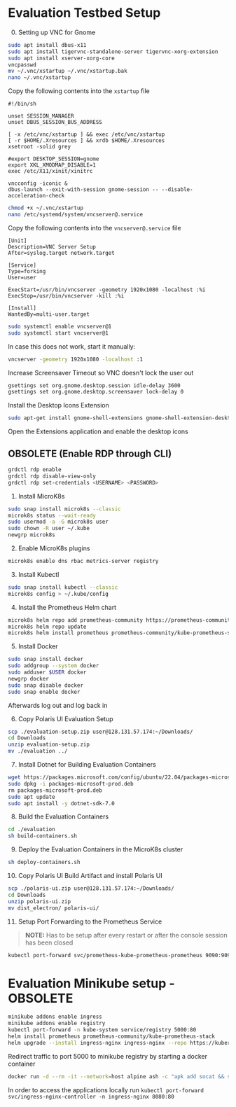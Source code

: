 # Evaluation Testbed Setup
0. Setting up VNC for Gnome
``` sh
sudo apt install dbus-x11
sudo apt install tigervnc-standalone-server tigervnc-xorg-extension
sudo apt install xserver-xorg-core
vncpasswd
mv ~/.vnc/xstartup ~/.vnc/xstartup.bak
nano ~/.vnc/xstartup
```
Copy the following contents into the `xstartup` file
```
#!/bin/sh

unset SESSION_MANAGER
unset DBUS_SESSION_BUS_ADDRESS

[ -x /etc/vnc/xstartup ] && exec /etc/vnc/xstartup
[ -r $HOME/.Xresources ] && xrdb $HOME/.Xresources
xsetroot -solid grey

#export DESKTOP_SESSION=gnome
export XKL_XMODMAP_DISABLE=1
exec /etc/X11/xinit/xinitrc

vncconfig -iconic &
dbus-launch --exit-with-session gnome-session -- --disable-acceleration-check
```
``` sh
chmod +x ~/.vnc/xstartup
nano /etc/systemd/system/vncserver@.service
```
Copy the following contents into the `vncserver@.service` file

```
[Unit]
Description=VNC Server Setup
After=syslog.target network.target

[Service]
Type=forking
User=user

ExecStart=/usr/bin/vncserver -geometry 1920x1080 -localhost :%i
ExecStop=/usr/bin/vncserver -kill :%i

[Install]
WantedBy=multi-user.target
```

``` sh
sudo systemctl enable vncserver@1
sudo systemctl start vncserver@1
```
In case this does not work, start it manually: 
``` sh
vncserver -geometry 1920x1080 -localhost :1
```
Increase Screensaver Timeout so VNC doesn't lock the user out
``` sh
gsettings set org.gnome.desktop.session idle-delay 3600
gsettings set org.gnome.desktop.screensaver lock-delay 0
```

Install the Desktop Icons Extension
``` sh
sudo apt-get install gnome-shell-extensions gnome-shell-extension-desktop-icons-ng
```
Open the Extensions application and enable the desktop icons
## OBSOLETE (Enable RDP through CLI)
``` sh
grdctl rdp enable
grdctl rdp disable-view-only
grdctl rdp set-credentials <USERNAME> <PASSWORD>
```
1. Install MicroK8s
``` sh
sudo snap install microk8s --classic
microk8s status --wait-ready
sudo usermod -a -G microk8s user
sudo chown -R user ~/.kube
newgrp microk8s
```

2. Enable MicroK8s plugins
``` sh
microk8s enable dns rbac metrics-server registry
```
3. Install Kubectl
``` sh 
sudo snap install kubectl --classic
microk8s config > ~/.kube/config
```
4. Install the Prometheus Helm chart
``` sh
microk8s helm repo add prometheus-community https://prometheus-community.github.io/helm-charts
microk8s helm repo update
microk8s helm install prometheus prometheus-community/kube-prometheus-stack
```
5. Install Docker
``` sh
sudo snap install docker
sudo addgroup --system docker
sudo adduser $USER docker
newgrp docker
sudo snap disable docker
sudo snap enable docker
```
Afterwards log out and log back in

6. Copy Polaris UI Evaluation Setup
``` sh
scp ./evaluation-setup.zip user@128.131.57.174:~/Downloads/
cd Downloads
unzip evaluation-setup.zip
mv ./evaluation ../
``` 

7. Install Dotnet for Building Evaluation Containers
``` sh
wget https://packages.microsoft.com/config/ubuntu/22.04/packages-microsoft-prod.deb -O packages-microsoft-prod.deb
sudo dpkg -i packages-microsoft-prod.deb
rm packages-microsoft-prod.deb
sudo apt update
sudo apt install -y dotnet-sdk-7.0
```
8. Build the Evaluation Containers
``` sh
cd ./evaluation
sh build-containers.sh
```
9. Deploy the Evaluation Containers in the MicroK8s cluster
``` sh
sh deploy-containers.sh
```

10. Copy Polaris UI Build Artifact and install Polaris UI
``` sh
scp ./polaris-ui.zip user@128.131.57.174:~/Downloads/
cd Downloads
unzip polaris-ui.zip
mv dist_electron/ polaris-ui/
```

11. Setup Port Forwarding to the Prometheus Service
> **NOTE:** Has to be setup after every restart or after the console session has been closed
``` sh
kubectl port-forward svc/prometheus-kube-prometheus-prometheus 9090:9090
```

# Evaluation Minikube setup - OBSOLETE
``` sh
minikube addons enable ingress
minikube addons enable registry
kubectl port-forward -n kube-system service/registry 5000:80
helm install prometheus prometheus-community/kube-prometheus-stack
helm upgrade --install ingress-nginx ingress-nginx --repo https://kubernetes.github.io/ingress-nginx --namespace ingress-nginx --create-namespace
```

Redirect traffic to port 5000 to minikube registry by starting a docker container

```sh
docker run -d --rm -it --network=host alpine ash -c "apk add socat && socat TCP-LISTEN:5000,reuseaddr,fork TCP:host.docker.internal:5000"
```

In order to access the applications locally run `kubectl port-forward svc/ingress-nginx-controller -n ingress-nginx 8080:80`